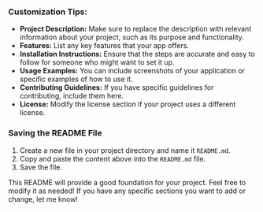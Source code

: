 
### Customization Tips:

- **Project Description:** Make sure to replace the description with relevant information about your project, such as its purpose and functionality.
- **Features:** List any key features that your app offers.
- **Installation Instructions:** Ensure that the steps are accurate and easy to follow for someone who might want to set it up.
- **Usage Examples:** You can include screenshots of your application or specific examples of how to use it.
- **Contributing Guidelines:** If you have specific guidelines for contributing, include them here.
- **License:** Modify the license section if your project uses a different license.

### Saving the README File

1. Create a new file in your project directory and name it `README.md`.
2. Copy and paste the content above into the `README.md` file.
3. Save the file.

This README will provide a good foundation for your project. Feel free to modify it as needed! If you have any specific sections you want to add or change, let me know!
